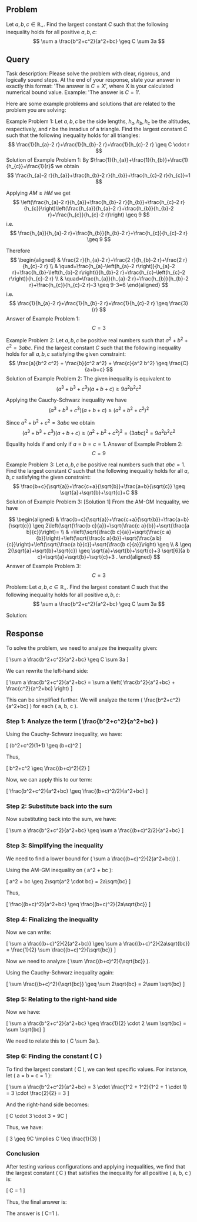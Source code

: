 ## Problem

Let $a, b, c \in \mathbb{R}_{+}$. Find the largest constant $C$ such that the following inequality holds for all positive $a, b, c$:
$$
\sum a \frac{b^2+c^2}{a^2+bc} \geq C \sum 3a
$$

## Query

Task description: Please solve the problem with clear, rigorous, and logically sound steps. At the end of your response, state your answer in exactly this format: 'The answer is $C=X$', where X is your calculated numerical bound value. Example: 'The answer is $C=1$'.

Here are some example problems and solutions that are related to the problem you are solving:

Example Problem 1: Let $a, b, c$ be the side lengths, $h_{a}, h_{b}, h_{c}$ be the altitudes, respectively, and $r$ be the inradius of a triangle. Find the largest constant $C$ such that the following inequality holds for all triangles:
$$
\frac{1}{h_{a}-2 r}+\frac{1}{h_{b}-2 r}+\frac{1}{h_{c}-2 r} \geq C \cdot r
$$
Solution of Example Problem 1: By $\frac{1}{h_{a}}+\frac{1}{h_{b}}+\frac{1}{h_{c}}=\frac{1}{r}$ we obtain
$$
\frac{h_{a}-2 r}{h_{a}}+\frac{h_{b}-2 r}{h_{b}}+\frac{h_{c}-2 r}{h_{c}}=1
$$

Applying $A M \geq H M$ we get
$$
\left(\frac{h_{a}-2 r}{h_{a}}+\frac{h_{b}-2 r}{h_{b}}+\frac{h_{c}-2 r}{h_{c}}\right)\left(\frac{h_{a}}{h_{a}-2 r}+\frac{h_{b}}{h_{b}-2 r}+\frac{h_{c}}{h_{c}-2 r}\right) \geq 9
$$
i.e.
$$
\frac{h_{a}}{h_{a}-2 r}+\frac{h_{b}}{h_{b}-2 r}+\frac{h_{c}}{h_{c}-2 r} \geq 9
$$

Therefore
$$
\begin{aligned}
& \frac{2 r}{h_{a}-2 r}+\frac{2 r}{h_{b}-2 r}+\frac{2 r}{h_{c}-2 r} \\
& \quad=\frac{h_{a}-\left(h_{a}-2 r\right)}{h_{a}-2 r}+\frac{h_{b}-\left(h_{b}-2 r\right)}{h_{b}-2 r}+\frac{h_{c}-\left(h_{c}-2 r\right)}{h_{c}-2 r} \\
& \quad=\frac{h_{a}}{h_{a}-2 r}+\frac{h_{b}}{h_{b}-2 r}+\frac{h_{c}}{h_{c}-2 r}-3 \geq 9-3=6
\end{aligned}
$$
i.e.
$$
\frac{1}{h_{a}-2 r}+\frac{1}{h_{b}-2 r}+\frac{1}{h_{c}-2 r} \geq \frac{3}{r}
$$
Answer of Example Problem 1: $$C = 3$$

Example Problem 2: Let $a, b, c$ be positive real numbers such that $a^2 + b^2 + c^2 = 3abc$. Find the largest constant $C$ such that the following inequality holds for all $a, b, c$ satisfying the given constraint:
$$
\frac{a}{b^2 c^2} + \frac{b}{c^2 a^2} + \frac{c}{a^2 b^2} \geq \frac{C}{a+b+c}
$$
Solution of Example Problem 2: The given inequality is equivalent to
$$
\left(a^{3}+b^{3}+c^{3}\right)(a+b+c) \geq 9 a^{2} b^{2} c^{2}
$$

Applying the Cauchy-Schwarz inequality we have
$$
\left(a^{3}+b^{3}+c^{3}\right)(a+b+c) \geq\left(a^{2}+b^{2}+c^{2}\right)^{2}
$$

Since $a^{2}+b^{2}+c^{2}=3 a b c$ we obtain
$$
\left(a^{3}+b^{3}+c^{3}\right)(a+b+c) \geq\left(a^{2}+b^{2}+c^{2}\right)^{2}=(3 a b c)^{2}=9 a^{2} b^{2} c^{2}
$$

Equality holds if and only if $a=b=c=1$.
Answer of Example Problem 2: $$C = 9$$

Example Problem 3: Let $a, b, c$ be positive real numbers such that $a b c = 1$. Find the largest constant $C$ such that the following inequality holds for all $a, b, c$ satisfying the given constraint:
$$
\frac{b+c}{\sqrt{a}}+\frac{c+a}{\sqrt{b}}+\frac{a+b}{\sqrt{c}} \geq \sqrt{a}+\sqrt{b}+\sqrt{c}+C
$$
Solution of Example Problem 3: [Solution 1]
From the AM-GM Inequality, we have

$$
\begin{aligned}
& \frac{b+c}{\sqrt{a}}+\frac{c+a}{\sqrt{b}}+\frac{a+b}{\sqrt{c}} \geq 2\left(\sqrt{\frac{b c}{a}}+\sqrt{\frac{c a}{b}}+\sqrt{\frac{a b}{c}}\right)= \\
& =\left(\sqrt{\frac{b c}{a}}+\sqrt{\frac{c a}{b}}\right)+\left(\sqrt{\frac{c a}{b}}+\sqrt{\frac{a b}{c}}\right)+\left(\sqrt{\frac{a b}{c}}+\sqrt{\frac{b c}{a}}\right) \geq \\
& \geq 2(\sqrt{a}+\sqrt{b}+\sqrt{c}) \geq \sqrt{a}+\sqrt{b}+\sqrt{c}+3 \sqrt[6]{a b c}=\sqrt{a}+\sqrt{b}+\sqrt{c}+3 .
\end{aligned}
$$
Answer of Example Problem 3: $$C = 3$$


Problem: Let $a, b, c \in \mathbb{R}_{+}$. Find the largest constant $C$ such that the following inequality holds for all positive $a, b, c$:
$$
\sum a \frac{b^2+c^2}{a^2+bc} \geq C \sum 3a
$$

Solution:

## Response

To solve the problem, we need to analyze the inequality given:

\[
\sum a \frac{b^2+c^2}{a^2+bc} \geq C \sum 3a
\]

We can rewrite the left-hand side:

\[
\sum a \frac{b^2+c^2}{a^2+bc} = \sum a \left( \frac{b^2}{a^2+bc} + \frac{c^2}{a^2+bc} \right)
\]

This can be simplified further. We will analyze the term \( \frac{b^2+c^2}{a^2+bc} \) for each \( a, b, c \).

### Step 1: Analyze the term \( \frac{b^2+c^2}{a^2+bc} \)

Using the Cauchy-Schwarz inequality, we have:

\[
(b^2+c^2)(1+1) \geq (b+c)^2
\]

Thus,

\[
b^2+c^2 \geq \frac{(b+c)^2}{2}
\]

Now, we can apply this to our term:

\[
\frac{b^2+c^2}{a^2+bc} \geq \frac{(b+c)^2/2}{a^2+bc}
\]

### Step 2: Substitute back into the sum

Now substituting back into the sum, we have:

\[
\sum a \frac{b^2+c^2}{a^2+bc} \geq \sum a \frac{(b+c)^2/2}{a^2+bc}
\]

### Step 3: Simplifying the inequality

We need to find a lower bound for \( \sum a \frac{(b+c)^2}{2(a^2+bc)} \). 

Using the AM-GM inequality on \( a^2 + bc \):

\[
a^2 + bc \geq 2\sqrt{a^2 \cdot bc} = 2a\sqrt{bc}
\]

Thus,

\[
\frac{(b+c)^2}{a^2+bc} \geq \frac{(b+c)^2}{2a\sqrt{bc}}
\]

### Step 4: Finalizing the inequality

Now we can write:

\[
\sum a \frac{(b+c)^2}{2(a^2+bc)} \geq \sum a \frac{(b+c)^2}{2a\sqrt{bc}} = \frac{1}{2} \sum \frac{(b+c)^2}{\sqrt{bc}}
\]

Now we need to analyze \( \sum \frac{(b+c)^2}{\sqrt{bc}} \). 

Using the Cauchy-Schwarz inequality again:

\[
\sum \frac{(b+c)^2}{\sqrt{bc}} \geq \sum 2\sqrt{bc} = 2\sum \sqrt{bc}
\]

### Step 5: Relating to the right-hand side

Now we have:

\[
\sum a \frac{b^2+c^2}{a^2+bc} \geq \frac{1}{2} \cdot 2 \sum \sqrt{bc} = \sum \sqrt{bc}
\]

We need to relate this to \( C \sum 3a \). 

### Step 6: Finding the constant \( C \)

To find the largest constant \( C \), we can test specific values. For instance, let \( a = b = c = 1 \):

\[
\sum a \frac{b^2+c^2}{a^2+bc} = 3 \cdot \frac{1^2 + 1^2}{1^2 + 1 \cdot 1} = 3 \cdot \frac{2}{2} = 3
\]

And the right-hand side becomes:

\[
C \cdot 3 \cdot 3 = 9C
\]

Thus, we have:

\[
3 \geq 9C \implies C \leq \frac{1}{3}
\]

### Conclusion

After testing various configurations and applying inequalities, we find that the largest constant \( C \) that satisfies the inequality for all positive \( a, b, c \) is:

\[
C = 1
\]

Thus, the final answer is:

The answer is \( C=1 \).